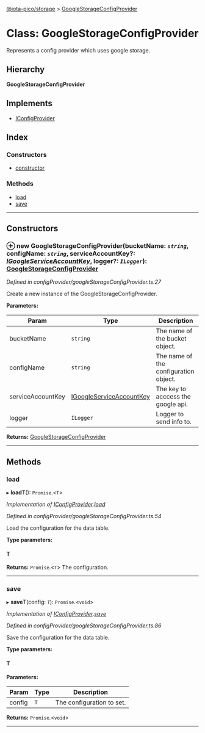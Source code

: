 [@iota-pico/storage](../README.md) > [GoogleStorageConfigProvider](../classes/googlestorageconfigprovider.md)

# Class: GoogleStorageConfigProvider

Represents a config provider which uses google storage.

## Hierarchy

**GoogleStorageConfigProvider**

## Implements

* [IConfigProvider](../interfaces/iconfigprovider.md)

## Index

### Constructors

* [constructor](googlestorageconfigprovider.md#constructor)

### Methods

* [load](googlestorageconfigprovider.md#load)
* [save](googlestorageconfigprovider.md#save)

---

## Constructors

<a id="constructor"></a>

### ⊕ **new GoogleStorageConfigProvider**(bucketName: *`string`*, configName: *`string`*, serviceAccountKey?: *[IGoogleServiceAccountKey](../interfaces/igoogleserviceaccountkey.md)*, logger?: *`ILogger`*): [GoogleStorageConfigProvider](googlestorageconfigprovider.md)

*Defined in configProvider/googleStorageConfigProvider.ts:27*

Create a new instance of the GoogleStorageConfigProvider.

**Parameters:**

| Param | Type | Description |
| ------ | ------ | ------ |
| bucketName | `string`   |  The name of the bucket object. |
| configName | `string`   |  The name of the configuration object. |
| serviceAccountKey | [IGoogleServiceAccountKey](../interfaces/igoogleserviceaccountkey.md)   |  The key to acccess the google api. |
| logger | `ILogger`   |  Logger to send info to. |

**Returns:** [GoogleStorageConfigProvider](googlestorageconfigprovider.md)

---

## Methods

<a id="load"></a>

###  load

▸ **load**T(): `Promise`.<`T`>

*Implementation of [IConfigProvider](../interfaces/iconfigprovider.md).[load](../interfaces/iconfigprovider.md#load)*

*Defined in configProvider/googleStorageConfigProvider.ts:54*

Load the configuration for the data table.

**Type parameters:**

#### T 

**Returns:** `Promise`.<`T`>
The configuration.

___

<a id="save"></a>

###  save

▸ **save**T(config: *`T`*): `Promise`.<`void`>

*Implementation of [IConfigProvider](../interfaces/iconfigprovider.md).[save](../interfaces/iconfigprovider.md#save)*

*Defined in configProvider/googleStorageConfigProvider.ts:86*

Save the configuration for the data table.

**Type parameters:**

#### T 
**Parameters:**

| Param | Type | Description |
| ------ | ------ | ------ |
| config | `T`   |  The configuration to set. |

**Returns:** `Promise`.<`void`>

___

